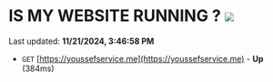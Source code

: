 # IS MY WEBSITE RUNNING ? [![](https://img.shields.io/static/v1?label=Sponsor&message=%E2%9D%A4&logo=GitHub&color=%23fe8e86)](https://github.com/sponsors/Youssef-Lehmam)

Last updated: **11/21/2024, 3:46:58 PM**

- `GET` [https://youssefservice.me](https://youssefservice.me) - **Up** (384ms)

